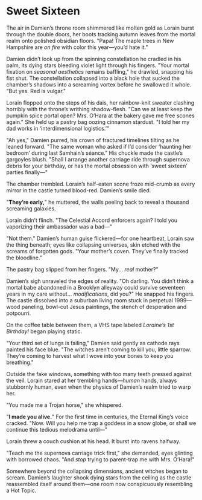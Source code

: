# Sweet Sixteen

The air in Damien’s throne room shimmered like molten gold as Lorain burst through the double doors, her boots tracking autumn leaves from the mortal realm onto polished obsidian floors. "Papa! The maple trees in New Hampshire are *on fire* with color this year—you’d hate it." 

Damien didn’t look up from the spinning constellation he cradled in his palm, its dying stars bleeding violet light through his fingers. "Your mortal fixation on *seasonal aesthetics* remains baffling," he drawled, snapping his fist shut. The constellation collapsed into a black hole that sucked the chamber’s shadows into a screaming vortex before he swallowed it whole. "But yes. Red is vulgar."

Lorain flopped onto the steps of his dais, her rainbow-knit sweater clashing horribly with the throne’s writhing shadow-flesh. "Can we at least keep the pumpkin spice portal open? Mrs. O’Hara at the bakery gave me free scones again." She held up a pastry bag oozing cinnamon stardust. "I told her my dad works in ‘interdimensional logistics.’"

"Ah yes," Damien purred, his crown of fractured timelines tilting as he leaned forward. "The same woman who asked if I’d consider ‘haunting her bedroom’ during last Samhain’s séance." His chuckle made the castle’s gargoyles blush. "Shall I arrange another carriage ride through supernova debris for your birthday, or has the mortal obsession with ‘sweet sixteen’ parties finally—"

The chamber trembled. Lorain’s half-eaten scone froze mid-crumb as every mirror in the castle turned blood-red. Damien’s smile died. 

"**They’re early,**" he muttered, the walls peeling back to reveal a thousand screaming galaxies. 

Lorain didn’t flinch. "The Celestial Accord enforcers again? I told you vaporizing their ambassador was a bad—"

"Not them." Damien’s human guise flickered—for one heartbeat, Lorain saw the thing beneath; eyes like collapsing universes, skin etched with the screams of forgotten gods. "Your mother’s coven. They’ve finally tracked the bloodline." 

The pastry bag slipped from her fingers. "My... *real* mother?" 

Damien’s sigh unraveled the edges of reality. "Oh darling. You didn’t think a mortal babe abandoned in a Brooklyn alleyway could survive seventeen years in my care without... *modifications*, did you?" He snapped his fingers. The castle dissolved into a suburban living room stuck in perpetual 1999—wood paneling, bowl-cut Jesus paintings, the stench of desperation and potpourri. 

On the coffee table between them, a VHS tape labeled *Loraine’s 1st Birthday!* began playing static. 

"Your third set of lungs is failing," Damien said gently as cathode rays painted his face blue. "The witches aren’t coming to kill you, little sparrow. They’re coming to harvest what I wove into your bones to keep you breathing." 

Outside the fake windows, something with too many teeth pressed against the veil. Lorain stared at her trembling hands—*human* hands, always stubbornly human, even when the physics of Damien’s realm tried to warp her. 

"You made me a Trojan horse," she whispered. 

"**I made you alive.**" For the first time in centuries, the Eternal King’s voice cracked. "Now. Will you help me trap a goddess in a snow globe, or shall we continue this tedious melodrama until—"

Lorain threw a couch cushion at his head. It burst into ravens halfway. 

"Teach me the supernova carriage trick first," she demanded, eyes glinting with borrowed chaos. "And *stop* trying to parent-trap me with Mrs. O’Hara!" 

Somewhere beyond the collapsing dimensions, ancient witches began to scream. Damien’s laughter shook dying stars from the ceiling as the castle reassembled itself around them—one room now conspicuously resembling a Hot Topic.
